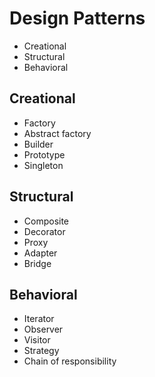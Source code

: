# Design Patterns

- Creational
- Structural
- Behavioral

## Creational
- Factory
- Abstract factory
- Builder
- Prototype
- Singleton

## Structural
- Composite
- Decorator
- Proxy
- Adapter
- Bridge

## Behavioral
- Iterator
- Observer
- Visitor
- Strategy
- Chain of responsibility

